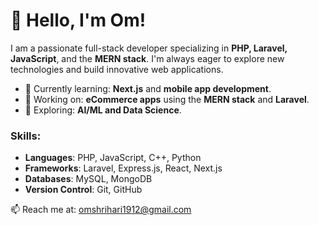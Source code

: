 # 👋 Hello, I'm Om!

I am a passionate full-stack developer specializing in **PHP, Laravel, JavaScript**, and the **MERN stack**. I'm always eager to explore new technologies and build innovative web applications.

- 🌱 Currently learning: **Next.js** and **mobile app development**.
- 💼 Working on: **eCommerce apps** using the **MERN stack** and **Laravel**.
- 🚀 Exploring: **AI/ML and Data Science**.

### Skills:
- **Languages**: PHP, JavaScript, C++, Python
- **Frameworks**: Laravel, Express.js, React, Next.js
- **Databases**: MySQL, MongoDB
- **Version Control**: Git, GitHub

📫 Reach me at: [omshrihari1912@gmail.com](mailto:omshrihari1912@gmail.com)
